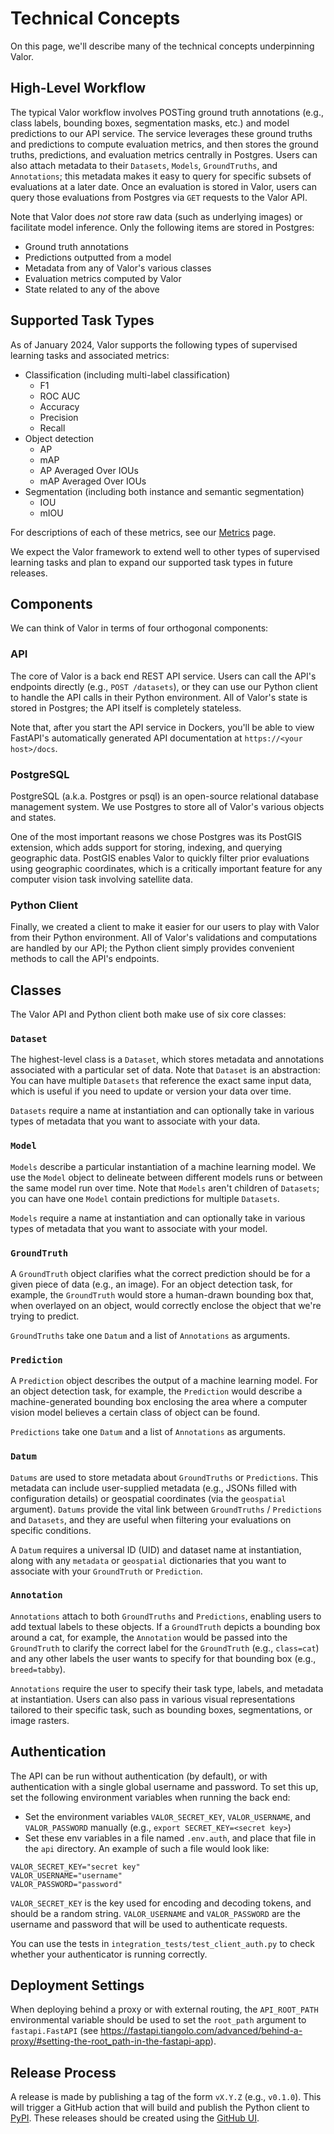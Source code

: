 # Technical Concepts

On this page, we'll describe many of the technical concepts underpinning Valor.

## High-Level Workflow

The typical Valor workflow involves POSTing ground truth annotations (e.g., class labels, bounding boxes, segmentation masks, etc.) and model predictions to our API service. The service leverages these ground truths and predictions to compute evaluation metrics, and then stores the ground truths, predictions, and evaluation metrics centrally in Postgres. Users can also attach metadata to their `Datasets`, `Models`, `GroundTruths`, and `Annotations`; this metadata makes it easy to query for specific subsets of evaluations at a later date. Once an evaluation is stored in Valor, users can query those evaluations from Postgres via `GET` requests to the Valor API.

Note that Valor does _not_ store raw data (such as underlying images) or facilitate model inference. Only the following items are stored in Postgres:

- Ground truth annotations
- Predictions outputted from a model
- Metadata from any of Valor's various classes
- Evaluation metrics computed by Valor
- State related to any of the above

## Supported Task Types

As of January 2024, Valor supports the following types of supervised learning tasks and associated metrics:

- Classification (including multi-label classification)
  - F1
  - ROC AUC
  - Accuracy
  - Precision
  - Recall
- Object detection
  - AP
  - mAP
  - AP Averaged Over IOUs
  - mAP Averaged Over IOUs
- Segmentation (including both instance and semantic segmentation)
  - IOU
  - mIOU

For descriptions of each of these metrics, see our [Metrics](metrics.md) page.

We expect the Valor framework to extend well to other types of supervised learning tasks and plan to expand our supported task types in future releases.

## Components

We can think of Valor in terms of four orthogonal components:

### API

The core of Valor is a back end REST API service. Users can call the API's endpoints directly (e.g., `POST /datasets`), or they can use our Python client to handle the API calls in their Python environment. All of Valor's state is stored in Postgres; the API itself is completely stateless.

Note that, after you start the API service in Dockers, you'll be able to view FastAPI's automatically generated API documentation at `https://<your host>/docs`.

### PostgreSQL

PostgreSQL (a.k.a. Postgres or psql) is an open-source relational database management system. We use Postgres to store all of Valor's various objects and states.

One of the most important reasons we chose Postgres was its PostGIS extension, which adds support for storing, indexing, and querying geographic data. PostGIS enables Valor to quickly filter prior evaluations using geographic coordinates, which is a critically important feature for any computer vision task involving satellite data.

### Python Client

Finally, we created a client to make it easier for our users to play with Valor from their Python environment. All of Valor's validations and computations are handled by our API; the Python client simply provides convenient methods to call the API's endpoints.

## Classes

The Valor API and Python client both make use of six core classes:

### `Dataset`

The highest-level class is a `Dataset`, which stores metadata and annotations associated with a particular set of data. Note that `Dataset` is an abstraction: You can have multiple `Datasets` that reference the exact same input data, which is useful if you need to update or version your data over time.

`Datasets` require a name at instantiation and can optionally take in various types of metadata that you want to associate with your data.

### `Model`

`Models` describe a particular instantiation of a machine learning model. We use the `Model` object to delineate between different models runs or between the same model run over time. Note that `Models` aren't children of `Datasets`; you can have one `Model` contain predictions for multiple `Datasets`.

`Models` require a name at instantiation and can optionally take in various types of metadata that you want to associate with your model.

### `GroundTruth`

A `GroundTruth` object clarifies what the correct prediction should be for a given piece of data (e.g., an image). For an object detection task, for example, the `GroundTruth` would store a human-drawn bounding box that, when overlayed on an object, would correctly enclose the object that we're trying to predict.

`GroundTruths` take one `Datum` and a list of `Annotations` as arguments.

### `Prediction`

A `Prediction` object describes the output of a machine learning model. For an object detection task, for example, the `Prediction` would describe a machine-generated bounding box enclosing the area where a computer vision model believes a certain class of object can be found.

`Predictions` take one `Datum` and a list of `Annotations` as arguments.

### `Datum`

`Datums` are used to store metadata about `GroundTruths` or `Predictions`. This metadata can include user-supplied metadata (e.g., JSONs filled with configuration details) or geospatial coordinates (via the `geospatial` argument). `Datums` provide the vital link between `GroundTruths` / `Predictions` and `Datasets`, and they are useful when filtering your evaluations on specific conditions.

A `Datum` requires a universal ID (UID) and dataset name at instantiation, along with any `metadata` or `geospatial` dictionaries that you want to associate with your `GroundTruth` or `Prediction`.

### `Annotation`

`Annotations` attach to both `GroundTruths` and `Predictions`, enabling users to add textual labels to these objects. If a `GroundTruth` depicts a bounding box around a cat, for example, the `Annotation` would be passed into the `GroundTruth` to clarify the correct label for the `GroundTruth` (e.g., `class=cat`) and any other labels the user wants to specify for that bounding box (e.g., `breed=tabby`).

`Annotations` require the user to specify their task type, labels, and metadata at instantiation. Users can also pass in various visual representations tailored to their specific task, such as bounding boxes, segmentations, or image rasters.

## Authentication

The API can be run without authentication (by default), or with authentication with a single global username and password. To set this up, set the following environment variables when running the back end:

- Set the environment variables `VALOR_SECRET_KEY`, `VALOR_USERNAME`, and `VALOR_PASSWORD` manually (e.g., `export SECRET_KEY=<secret key>`)
- Set these env variables in a file named `.env.auth`, and place that file in the `api` directory. An example of such a file would look like:

```
VALOR_SECRET_KEY="secret key"
VALOR_USERNAME="username"
VALOR_PASSWORD="password"
```

`VALOR_SECRET_KEY` is the key used for encoding and decoding tokens, and should be a random string. `VALOR_USERNAME` and `VALOR_PASSWORD` are the username and password that will be used to authenticate requests.

You can use the tests in `integration_tests/test_client_auth.py` to check whether your authenticator is running correctly.

## Deployment Settings

When deploying behind a proxy or with external routing, the `API_ROOT_PATH` environmental variable should be used to set the `root_path` argument to `fastapi.FastAPI` (see https://fastapi.tiangolo.com/advanced/behind-a-proxy/#setting-the-root_path-in-the-fastapi-app).

## Release Process

A release is made by publishing a tag of the form `vX.Y.Z` (e.g., `v0.1.0`). This will trigger a GitHub action that will build and publish the Python client to [PyPI](https://pypi.org/project/valor-client/). These releases should be created using the [GitHub UI](https://github.com/Striveworks/valor/releases).

